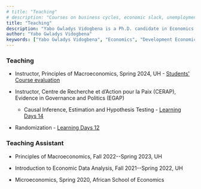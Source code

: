 ```yaml
---
# title: "Teaching"
# description: "Courses on business cycles, economic slack, unemployment, macroeconomics, and mathematical methods. For undergraduate and graduate students."
title: "Teaching"
description: "Yabo Gwladys Vidogbena is a Ph.D. candidate in Economics at the University of Houston, specializing in development economics and education. Yabo Gwladys Vidogbena is on the job market 2024-2025"
author: "Yabo Gwladys Vidogbena"
keywords: ["Yabo Gwladys Vidogbena", "Economics", "Development Economics", "University of Houston"]
---
```


### Teaching

+ Instructor, Principles of Macroeconomics, Spring 2024, UH - [Students' Course evaluation](2220_10848_Course_Evaluation_Report.pdf)

+ Instructor, Centre de Recherche et d’Action pour la Paix (CERAP), Evidence in Governance and Politics (EGAP)
    - Causal Inference, Estimation and Hypothesis Testing - [Learning Days 14](https://egap.org/project/learning-days-14-west-africa-regional-hub-workshop/)

+ Randomization - [Learning Days 12](https://egap.org/project/learning-days-12-west-africa-regional-hub-workshop/)


### Teaching Assistant

+ Principles of Macroeconomics, Fall 2022--Spring 2023, UH

+ Introduction to Economic Data Analysis, Fall 2021--Spring 2022, UH

+ Microeconomics, Spring 2020, African School of Economics